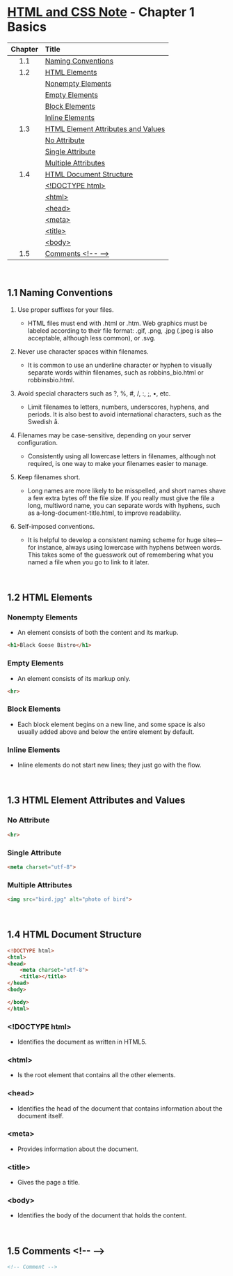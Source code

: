 # [HTML and CSS Note](../../README.md) - Chapter 1 Basics
| Chapter | Title |
| :-: | :- |
| 1.1 | [Naming Conventions](#11-naming-conventions) |
| 1.2 | [HTML Elements](#12-html-elements) |
|  | [Nonempty Elements](#nonempty-elements) |
|  | [Empty Elements](#empty-elements) |
|  | [Block Elements](#block-elements) |
|  | [Inline Elements](#inline-elements) |
| 1.3 | [HTML Element Attributes and Values](#13-html-element-attributes-and-values) |
|  | [No Attribute](#no-attribute) |
|  | [Single Attribute](#single-attribute) |
|  | [Multiple Attributes](#multiple-attributes) |
| 1.4 | [HTML Document Structure](#14-html-document-structure) |
|  | [\<!DOCTYPE html>](#doctype-html) |
|  | [\<html>](#html) |
|  | [\<head>](#head) |
|  | [\<meta>](#meta) |
|  | [\<title>](#title) |
|  | [\<body>](#body) |
| 1.5 | [Comments \<!-- -->](#15-comments) |

<br>

## 1.1 Naming Conventions
1. Use proper suffixes for your files.
    - HTML files must end with .html or .htm. Web graphics must be labeled according to their file format: .gif, .png, .jpg (.jpeg is also acceptable, although less common), or .svg.

2. Never use character spaces within filenames.
    - It is common to use an underline character or hyphen to visually separate words within filenames, such as robbins_bio.html or robbinsbio.html.

3. Avoid special characters such as ?, %, #, /, :, ;, •, etc.
    - Limit filenames to letters, numbers, underscores, hyphens, and periods. It is also best to avoid international characters, such as the Swedish å.

4. Filenames may be case-sensitive, depending on your server configuration.
    - Consistently using all lowercase letters in filenames, although not required, is one way to make your filenames easier to manage.

5. Keep filenames short.
    - Long names are more likely to be misspelled, and short names shave a few extra bytes off the file size. If you really must give the file a long, multiword name, you can separate words with hyphens, such as a-long-document-title.html, to improve readability.

6. Self-imposed conventions.
    - It is helpful to develop a consistent naming scheme for huge sites—for instance, always using lowercase with hyphens between words. This takes some of the guesswork out of remembering what you named a file when you go to link to it later.

<br>

## 1.2 HTML Elements
### Nonempty Elements
- An element consists of both the content and its markup.
```html
<h1>Black Goose Bistro</h1>
```

### Empty Elements
- An element consists of its markup only.
```html
<hr>
```

### Block Elements
- Each block element begins on a new line, and some space is also usually added above and below the entire element by default.

### Inline Elements
- Inline elements do not start new lines; they just go with the flow.

<br>

## 1.3 HTML Element Attributes and Values
### No Attribute
```html
<hr>
```

### Single Attribute
```html
<meta charset="utf-8">
```

### Multiple Attributes
```html
<img src="bird.jpg" alt="photo of bird">
```

<br>

## 1.4 HTML Document Structure
```html
<!DOCTYPE html>
<html>
<head>
    <meta charset="utf-8">
    <title></title>
</head>
<body>

</body>
</html>
```

### \<!DOCTYPE html>
- Identifies the document as written in HTML5.

### \<html>
- Is the root element that contains all the other elements.

### \<head>
- Identifies the head of the document that contains information about the document itself.

### \<meta>
- Provides information about the document.

### \<title>
- Gives the page a title.

### \<body>
- Identifies the body of the document that holds the content.

<br>

## 1.5 Comments \<!-- -->
```html
<!-- Comment -->
```

<br>
